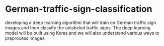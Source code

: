# German-traffic-sign-classification
developing a deep learning algorithm that will train on German traffic sign images and then classify the unlabeled traffic signs. The deep learning model will be built using Keras and we will also understand various ways to preprocess images.
